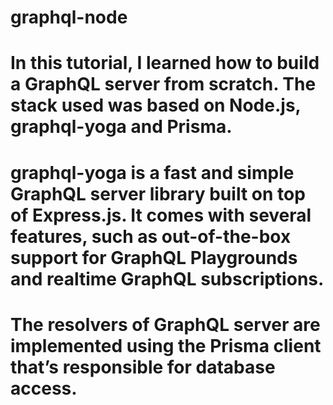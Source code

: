 # graphql-node

# In this tutorial, I learned how to build a GraphQL server from scratch. The stack used was based on Node.js, graphql-yoga and Prisma.

# graphql-yoga is a fast and simple GraphQL server library built on top of Express.js. It comes with several features, such as out-of-the-box support for GraphQL Playgrounds and realtime GraphQL subscriptions.

# The resolvers of GraphQL server are implemented using the Prisma client that’s responsible for database access.
